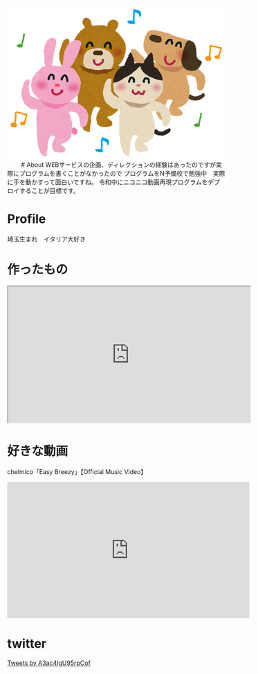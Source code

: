 <div class="profile" style="text-align:center;">
<img src="animal_dance.png" title="プロフィール写真">
</div>　　
#  About 
WEBサービスの企画、ディレクションの経験はあったのですが実際にプログラムを書くことがなかったので
プログラムをN予備校で勉強中　実際に手を動かすって面白いですね。
令和中にニコニコ動画再現プログラムをデプロイすることが目標です。


# Profile
埼玉生まれ　イタリア大好き　　


# 作ったもの

<div class="openhtml" style="text-align:center;" >
<iframe src="https://www.openprocessing.org/sketch/825207/embed/" width="560" height="315"></iframe>
  </div>


# 好きな動画
chelmico「Easy Breezy」【Official Music Video】
<div class="youtube" style="text-align:center;">
<iframe width="560" height="315" src="https://www.youtube.com/embed/76sNmqMzUuI?start=75" frameborder="0" allow="accelerometer; autoplay; encrypted-media; gyroscope; picture-in-picture" allowfullscreen></iframe>
</div>


# twitter

<a class="twitter-timeline" data-lang="ja" data-width="400" data-height="600" style="text-align:center;" href="https://twitter.com/A3ac4IgU95rpCof?ref_src=twsrc%5Etfw">Tweets by A3ac4IgU95rpCof</a> <script async src="https://platform.twitter.com/widgets.js" charset="utf-8"></script>
